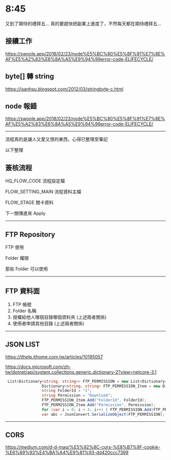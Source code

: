 # 8:45

又到了期待的禮拜五... 真的要趕快把副業上進度了，不然每天都在期待禮拜五...

## 接續工作

<https://swoole.app/2018/02/23/node%E5%BC%80%E5%8F%91%E7%8E%AF%E5%A2%83%E6%8A%A5%E9%94%99error-code-ELIFECYCLE/>

## byte[] 轉 string

<https://isanhsu.blogspot.com/2012/03/stringbyte-c.html>

## node 報錯

<https://swoole.app/2018/02/23/node%E5%BC%80%E5%8F%91%E7%8E%AF%E5%A2%83%E6%8A%A5%E9%94%99error-code-ELIFECYCLE/>

---

流程真的是讓人又愛又恨的東西，心得已整理至筆記

以下整理

## 簽核流程

HQ_FLOW_CODE 流程設定檔

FLOW_SETTING_MAIN 流程資料主檔

FLOW_STAGE 關卡資料

下一關傳進來 Apply

---

## FTP Repository

FTP 使用

Folder 權限

那些 Folder 可以使用

---

## FTP 資料面

1. FTP 帳號
2. Folder 名稱
3. 授權給他人哪個目錄哪個資料夾 (上述兩者關係)
4. 使用者申請其他目錄 (上述兩者關係)

---

## JSON LIST

<https://ithelp.ithome.com.tw/articles/10195057>

<https://docs.microsoft.com/zh-tw/dotnet/api/system.collections.generic.dictionary-2?view=netcore-3.1>

```C#
 List<Dictionary<string, string>> FTP_PERMISSION = new List<Dictionary<string, string>>();
                Dictionary<string, string> FTP_PERMISSION_Item = new Dictionary<string, string>();
                string FolderId = "1";
                string Permission = "Download";
                FTP_PERMISSION_Item.Add("FolderId", FolderId);
                FTP_PERMISSION_Item.Add("Permission", Permission);
                for (var i = 0; i < 4; i++) { FTP_PERMISSION.Add(FTP_PERMISSION_Item); }
                var abc = JsonConvert.SerializeObject(FTP_PERMISSION);
```

---

## CORS

<https://medium.com/d-d-mag/%E5%92%8C-cors-%E8%B7%9F-cookie-%E6%89%93%E4%BA%A4%E9%81%93-dd420ccc7399>
